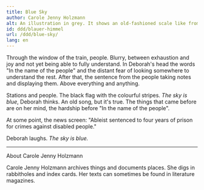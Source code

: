 ```yaml
---
title: Blue Sky
author: Carole Jenny Holzmann
alt: An illustration in grey. It shows an old-fashioned scale like from an illustration of Justitia, the goddess of Justice. Additionally, there is a paragraph symbol on it. The scale is in balance.
id: ddd/blauer-himmel
url: /ddd/blue-sky/
lang: en
---
```


Through the window of the train, people. Blurry, between exhaustion and joy and not yet being able to fully understand. In Deborah's head the words "In the name of the people" and the distant fear of looking somewhere to understand the rest. After that, the sentence from the people taking notes and displaying them. Above everything and anything.

Stations and people. The black flag with the colourful stripes. *The sky is blue*, Deborah thinks. An old song, but it's true. The things that came before are on her mind, the hardship before "In the name of the people".

At some point, the news screen: "Ableist sentenced to four years of prison for crimes against disabled people."

Deborah laughs. *The sky is blue.*

---

About Carole Jenny Holzmann

Carole Jenny Holzmann archives things and documents places. She digs in rabbitholes and index cards. Her texts can sometimes be found in literature magazines.

